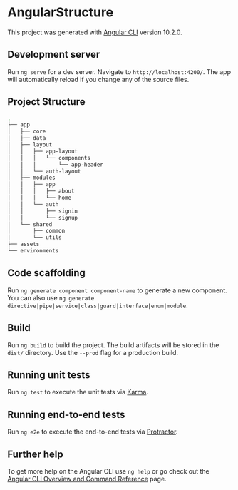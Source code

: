 # AngularStructure

This project was generated with [Angular CLI](https://github.com/angular/angular-cli) version 10.2.0.

## Development server

Run `ng serve` for a dev server. Navigate to `http://localhost:4200/`. The app will automatically reload if you change any of the source files.

## Project Structure
```bash
.
├── app
│   ├── core
│   ├── data
│   ├── layout
│   │   ├── app-layout
│   │   │   └── components
│   │   │       └── app-header
│   │   └── auth-layout
│   ├── modules
│   │   ├── app
│   │   │   ├── about
│   │   │   └── home
│   │   └── auth
│   │       ├── signin
│   │       └── signup
│   └── shared
│       ├── common
│       └── utils
├── assets
└── environments
```

## Code scaffolding

Run `ng generate component component-name` to generate a new component. You can also use `ng generate directive|pipe|service|class|guard|interface|enum|module`.

## Build

Run `ng build` to build the project. The build artifacts will be stored in the `dist/` directory. Use the `--prod` flag for a production build.

## Running unit tests

Run `ng test` to execute the unit tests via [Karma](https://karma-runner.github.io).

## Running end-to-end tests

Run `ng e2e` to execute the end-to-end tests via [Protractor](http://www.protractortest.org/).

## Further help

To get more help on the Angular CLI use `ng help` or go check out the [Angular CLI Overview and Command Reference](https://angular.io/cli) page.
